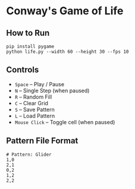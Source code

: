 # Conway's Game of Life

## How to Run

```
pip install pygame
python life.py --width 60 --height 30 --fps 10
```

## Controls
- `Space` – Play / Pause
- `N` – Single Step (when paused)
- `R` – Random Fill
- `C` – Clear Grid
- `S` – Save Pattern
- `L` – Load Pattern
- `Mouse Click` – Toggle cell (when paused)

## Pattern File Format
```
# Pattern: Glider
1,0
2,1
0,2
1,2
2,2
```